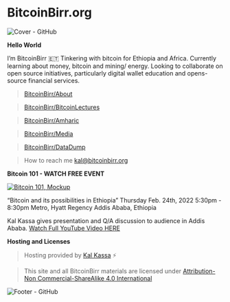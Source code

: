 # BitcoinBirr.org

![Cover - GitHub](https://user-images.githubusercontent.com/87287532/126019906-25eb62f4-f285-4ef5-9837-221074035089.jpg)

**Hello World**

I’m BitcoinBirr :ethiopia: Tinkering with bitcoin for Ethiopia and Africa. Currently learning about money, bitcoin and mining/ energy. Looking to collaborate on open source initiatives, particularly digital wallet education and opens-source financial services.

> [BitcoinBirr/About](https://github.com/BitcoinBirr/About)

> [BitcoinBirr/BitcoinLectures](https://github.com/BitcoinBirr/BitcoinLectures) 

> [BitcoinBirr/Amharic](https://github.com/BitcoinBirr/Amharic)

> [BitcoinBirr/Media](https://github.com/BitcoinBirr/Media)

> [BitcoinBirr/DataDump](https://github.com/BitcoinBirr/DataDump)

> How to reach me kal@bitcoinbirr.org

**Bitcoin 101 - WATCH FREE EVENT**

[![Bitcoin 101, Mockup](https://user-images.githubusercontent.com/87287532/163727882-507f8478-7b2e-4892-a571-fcded378eb90.jpg)](https://www.youtube.com/watch?v=Wf0PQMwfVT8)

“Bitcoin and its possibilities in Ethiopia” Thursday Feb. 24th, 2022 5:30pm - 8:30pm Metro, Hyatt Regency Addis Ababa, Ethiopia

Kal Kassa gives presentation and Q/A discussion to audience in Addis Ababa. [Watch Full YouTube Video HERE](https://www.youtube.com/watch?v=Wf0PQMwfVT8)

**Hosting and Licenses** 

> Hosting provided by [Kal Kassa](https://www.linkedin.com/in/kalkassa/) :zap:

> This site and all BitcoinBirr materials are licensed under [Attribution-Non Commercial-ShareAlike 4.0 International](https://creativecommons.org/licenses/by-nc-sa/4.0/)

![Footer - GitHub](https://user-images.githubusercontent.com/87287532/125327520-d2c06600-e308-11eb-913f-fb8df03b2abb.jpg)

<!---
BitcoinBirr/BitcoinBirr is a ✨ special ✨ repository because its `README.md` (this file) appears on your GitHub profile.
You can click the Preview link to take a look at your changes.
--->
